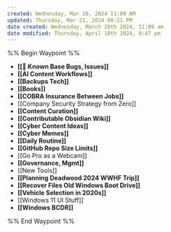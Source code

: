 ```yaml
---
created: Wednesday, Mar 20, 2024 11:09 AM
updated: Thursday, Mar 21, 2024 08:21 PM
date created: Wednesday, March 20th 2024, 11:09 am
date modified: Thursday, April 18th 2024, 8:47 pm
---
```


%% Begin Waypoint %%
- **[[🐛 Known Base Bugs, Issues]]**
- **[[AI Content Workflows]]**
- **[[Backups Tech]]**
- **[[Books]]**
- **[[COBRA Insurance Between Jobs]]**
- [[Company Security Strategy from Zero]]
- **[[Content Curation]]**
- **[[Contributable Obsidian Wiki]]**
- **[[Cyber Content Ideas]]**
- **[[Cyber Memes]]**
- **[[Daily Routine]]**
- **[[GitHub Repo Size Limits]]**
- [[Go Pro as a Webcam]]
- **[[Governance, Mgmt]]**
- [[New Tools]]
- **[[Planning Deadwood 2024 WWHF Trip]]**
- **[[Recover Files Old Windows Boot Drive]]**
- **[[Vehicle Selection in 2020s]]**
- [[Windows 11 UI Stuff]]
- **[[Windows BCDR]]**

%% End Waypoint %%